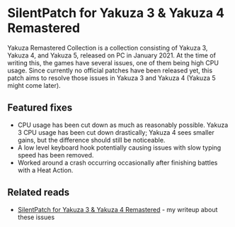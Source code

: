 # SilentPatch for Yakuza 3 & Yakuza 4 Remastered

Yakuza Remastered Collection is a collection consisting of Yakuza 3, Yakuza 4, and Yakuza 5,
released on PC in January 2021. At the time of writing this, the games have several issues, one of them being high CPU usage.
Since currently no official patches have been released yet, this patch aims to resolve those issues in Yakuza 3 and Yakuza 4
(Yakuza 5 might come later).

## Featured fixes

* CPU usage has been cut down as much as reasonably possible. Yakuza 3 CPU usage has been cut down drastically; Yakuza 4 sees smaller gains, but the difference should still be noticeable.
* A low level keyboard hook potentially causing issues with slow typing speed has been removed.
* Worked around a crash occurring occasionally after finishing battles with a Heat Action.

## Related reads
* [SilentPatch for Yakuza 3 & Yakuza 4 Remastered](https://cookieplmonster.github.io/2021/02/05/silentpatch-yakuza-remastered-collection/) - my writeup about these issues
